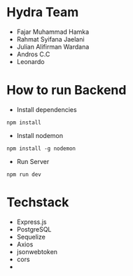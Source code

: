 # Hydra Team
- Fajar Muhammad Hamka
- Rahmat Syifana Jaelani
- Julian Alifirman Wardana
- Andros C.C
- Leonardo

# How to run Backend
- Install dependencies
```
npm install
```
- Install nodemon
```
npm install -g nodemon
```
- Run Server
```
npm run dev
```

# Techstack
- Express.js
- PostgreSQL
- Sequelize
- Axios
- jsonwebtoken
- cors
- 
